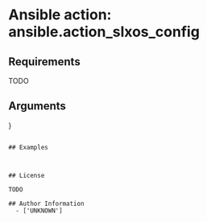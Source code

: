 # Ansible action: ansible.action_slxos_config





## Requirements

TODO

## Arguments

}
```

## Examples



## License

TODO

## Author Information
  - ['UNKNOWN']
